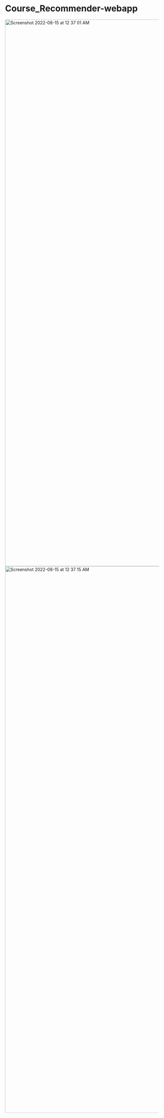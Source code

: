 # Course_Recommender-webapp

<img width="1788" alt="Screenshot 2022-08-15 at 12 37 01 AM" src="https://user-images.githubusercontent.com/69012024/184551445-3e13172c-5273-4f78-a495-bef0016c4511.png">
<img width="1788" alt="Screenshot 2022-08-15 at 12 37 15 AM" src="https://user-images.githubusercontent.com/69012024/184551446-6f56d9b5-bdd4-422b-9aea-d3f39c420e6e.png">
